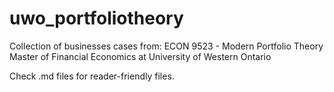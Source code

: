 # uwo_portfoliotheory

Collection of businesses cases from:
ECON 9523 - Modern Portfolio Theory
Master of Financial Economics at University of Western Ontario

Check .md files for reader-friendly files.
